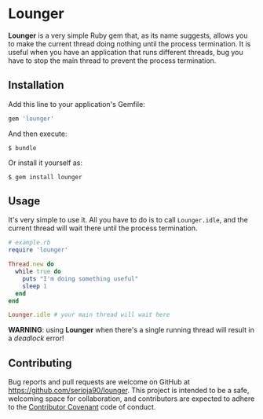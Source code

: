 # Lounger

**Lounger** is a very simple Ruby gem that, as its name suggests, allows you to make the current thread doing nothing until the process termination.
It is useful when you have an application that runs different threads, bug you have to stop the main thread to prevent the process termination.

## Installation

Add this line to your application's Gemfile:

```ruby
gem 'lounger'
```

And then execute:

    $ bundle

Or install it yourself as:

    $ gem install lounger

## Usage

It's very simple to use it. All you have to do is to call `Lounger.idle`, and the current thread will wait there until the process termination.

```ruby
# example.rb
require 'lounger'

Thread.new do
  while true do
    puts "I'm doing something useful"
    sleep 1
  end
end

Lounger.idle # your main thread will wait here
```

**WARNING**: using **Lounger** when there's a single running thread will result in a *deadlock* error!

## Contributing

Bug reports and pull requests are welcome on GitHub at https://github.com/serioja90/lounger. This project is intended to be a safe, welcoming
space for collaboration, and contributors are expected to adhere to the [Contributor Covenant](http://contributor-covenant.org) code of conduct.

